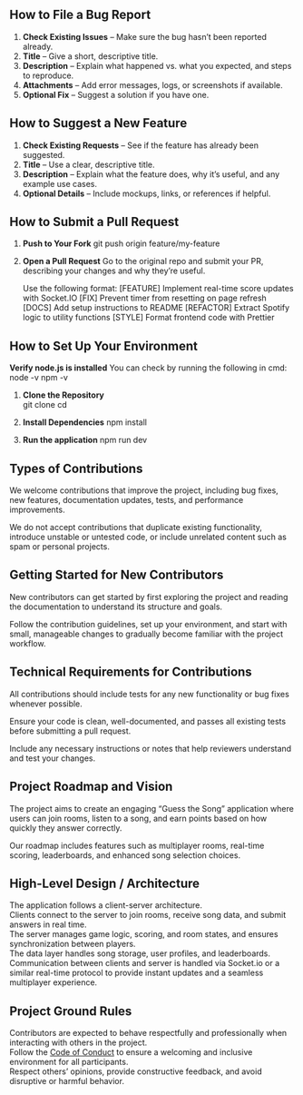 ## How to File a Bug Report

1. **Check Existing Issues** – Make sure the bug hasn’t been reported already.  
2. **Title** – Give a short, descriptive title.  
3. **Description** – Explain what happened vs. what you expected, and steps to reproduce.  
5. **Attachments** – Add error messages, logs, or screenshots if available.  
6. **Optional Fix** – Suggest a solution if you have one.


## How to Suggest a New Feature

1. **Check Existing Requests** – See if the feature has already been suggested.  
2. **Title** – Use a clear, descriptive title.  
3. **Description** – Explain what the feature does, why it’s useful, and any example use cases.  
4. **Optional Details** – Include mockups, links, or references if helpful.


## How to Submit a Pull Request

1. **Push to Your Fork** 
    git push origin feature/my-feature
2. **Open a Pull Request**
    Go to the original repo and submit your PR, describing your changes and why they’re useful.

    Use the following format:
    [FEATURE] Implement real-time score updates with Socket.IO
    [FIX] Prevent timer from resetting on page refresh
    [DOCS] Add setup instructions to README
    [REFACTOR] Extract Spotify logic to utility functions
    [STYLE] Format frontend code with Prettier


## How to Set Up Your Environment
**Verify node.js is installed**
    You can check by running the following in cmd:
        node -v
        npm -v 

1. **Clone the Repository**  
   git clone <repository-url>
   cd <repository-folder>

2. **Install Dependencies** 
    npm install

3. **Run the application** 
    npm run dev


## Types of Contributions

We welcome contributions that improve the project, including bug fixes, new features, documentation updates, tests, and performance improvements. 

We do not accept contributions that duplicate existing functionality, introduce unstable or untested code, or include unrelated content such as spam or personal projects.


## Getting Started for New Contributors

New contributors can get started by first exploring the project and reading the documentation to understand its structure and goals.  
  
Follow the contribution guidelines, set up your environment, and start with small, manageable changes to gradually become familiar with the project workflow.


## Technical Requirements for Contributions

All contributions should include tests for any new functionality or bug fixes whenever possible.  

Ensure your code is clean, well-documented, and passes all existing tests before submitting a pull request.  

Include any necessary instructions or notes that help reviewers understand and test your changes.


## Project Roadmap and Vision

The project aims to create an engaging “Guess the Song” application where users can join rooms, listen to a song, and earn points based on how quickly they answer correctly. 

Our roadmap includes features such as multiplayer rooms, real-time scoring, leaderboards, and enhanced song selection choices.


## High-Level Design / Architecture

The application follows a client-server architecture.  
Clients connect to the server to join rooms, receive song data, and submit answers in real time.  
The server manages game logic, scoring, and room states, and ensures synchronization between players.  
The data layer handles song storage, user profiles, and leaderboards.  
Communication between clients and server is handled via Socket.io or a similar real-time protocol to provide instant updates and a seamless multiplayer experience.


## Project Ground Rules

Contributors are expected to behave respectfully and professionally when interacting with others in the project.  
Follow the [Code of Conduct](./CODE_OF_CONDUCT.md) to ensure a welcoming and inclusive environment for all participants.  
Respect others’ opinions, provide constructive feedback, and avoid disruptive or harmful behavior.  

